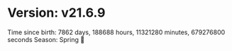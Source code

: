 # Version: v21.6.9
Time since birth: 7862 days, 188688 hours, 11321280 minutes, 679276800 seconds
Season: Spring 🌸
